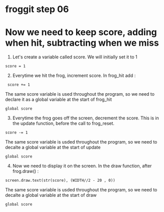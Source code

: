 # froggit step 06

# Now we need to keep score, adding when hit, subtracting when we miss
  
1. Let's create a variable called score. We will initially set it to 1 
```
score = 1
```
2. Everytime we hit the frog, increment score. In frog_hit add :
```
 score += 1
```
The same score variable is used throughout the program, so we need to declare it as a global variable at the start of frog_hit
```
global score
```
3. Everytime the frog goes off the screen, decrement the score. This is in the update function, before the call to frog_reset.
```
score -= 1
```
The same score variable is usded throughout the program, so we need to decalte a global variable at the start of update
```
global score
```
4. Now we need to display it on the screen. In the draw function, after frog.draw() :  
```
screen.draw.text(str(score), (WIDTH//2 - 20 , 0))
```
The same score variable is usded throughout the program, so we need to decalte a global variable at the start of draw
```
global score
```


